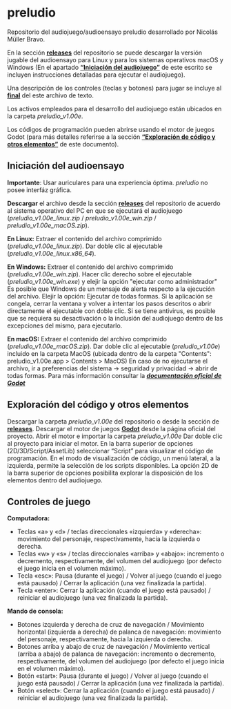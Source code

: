 # preludio

Repositorio del audiojuego/audioensayo preludio desarrollado por Nicolás Müller Bravo.

En la sección [**releases**][descargas] del repositorio se puede descargar la versión jugable del audioensayo para Linux y para los sistemas operativos macOS y Windows (En el apartado [**“Iniciación del audiojuego”**](#Iniciación-del-audioensayo) de este escrito se incluyen instrucciones detalladas para ejecutar el audiojuego).

Una descripción de los controles (teclas y botones) para jugar se incluye al [**final**](#Controles-de-juego) del este archivo de texto. 

Los activos empleados para el desarrollo del audiojuego están ubicados en la carpeta _preludio_v1.00e_.

Los códigos de programación pueden abrirse usando el motor de juegos Godot (para más detalles referirse a la sección [**“Exploración de código y otros elementos”**](#Exploración-del-código-y-otros-elementos) de este documento).


## Iniciación del audioensayo

**Importante**: Usar auriculares para una experiencia óptima. _preludio_ no posee interfáz gráfica.

**Descargar** el archivo desde la sección [**releases**][descargas] del repositorio de acuerdo al sistema operativo del PC en que se ejecutará el audiojuego (_preludio\_v1.00e\_linux.zip_ / _preludio\_v1.00e\_win.zip_ / _preludio\_v1.00e\_macOS.zip_).

**En Linux:**
Extraer el contenido del archivo comprimido (_preludio\_v1.00e\_linux.zip_).
Dar doble clic al ejecutable (_preludio\_v1.00e\_linux.x86_64_). 

**En Windows:**
Extraer el contenido del archivo comprimido (_preludio\_v1.00e\_win.zip_).
Hacer clic derecho sobre el ejecutable (_preludio\_v1.00e\_win.exe_) y elejir la opción "ejecutar como administrador"
Es posible que Windows de un mensaje de alerta respecto a la ejecución del archivo. 
Elejir la opción: Ejecutar de todas formas.
Si la aplicación se congela, cerrar la ventana y volver a intentar los pasos descritos o abrir directamente el ejecutable con doble clic.
Si se tiene antivirus, es posible que se requiera su desactivación o la inclusión del audiojuego dentro de las excepciones del mismo, para ejecutarlo.

**En macOS:**
Extraer el contenido del archivo comprimido (_preludio\_v1.00e\_macOS.zip_).
Dar doble clic al ejecutable (_preludio\_v1.00e_) incluido en la carpeta MacOS (ubicada dentro de la carpeta "Contents": preludio_v1.00e.app > Contents > MacOS)
En caso de no ejecutarse el archivo, ir a preferencias del sistema -> seguridad y privacidad -> abrir de todas formas.
Para más información consultar la [**_documentación oficial de Godot_**](https://docs.godotengine.org/es/4.x/tutorials/export/running_on_macos.html#doc-running-on-macos)


## Exploración del código y otros elementos

Descargar la carpeta _preludio\_v1.00e_ del repositorio o desde la sección de [**releases**][descargas].
Descargar el motor de juegos [**Godot**](https://godotengine.org/) desde la página oficial del proyecto.
Abrir el motor e importar la carpeta _preludio\_v1.00e_
Dar doble clic al proyecto para iniciar el motor.
En la barra superior de opciones (2D/3D/Script/AssetLib) seleccionar “Script” para visualizar el código de programación.
En el modo de visualización de código, un menú lateral, a la izquierda, permite la selección de los scripts disponibles.
La opción 2D de la barra superior de opciones posibilita explorar la disposición de los elementos dentro del audiojuego.


## Controles de juego

**Computadora:**
* Teclas «a» y «d» / teclas direccionales «izquierda» y «derecha»: movimiento del personaje, respectivamente, hacia la izquierda o derecha.
* Teclas «w» y «s» / teclas direccionales «arriba» y «abajo»: incremento o decremento, respectivamente, del volumen del audiojuego (por defecto el juego inicia en el volumen máximo).
* Tecla «esc»: Pausa (durante el juego) / Volver al juego (cuando el juego está pausado) / Cerrar la aplicación (una vez finalizada la partida).
* Tecla «enter»: Cerrar la aplicación (cuando el juego está pausado) / reiniciar el audiojuego (una vez finalizada la partida).
        
**Mando de consola:**
* Botones izquierda y derecha de cruz de navegación / Movimiento horizontal (izquierda a derecha) de palanca de navegación: movimiento del personaje, respectivamente, hacia la izquierda o derecha.
* Botones arriba y abajo de cruz de navegación / Movimiento vertical (arriba a abajo) de palanca de navegación: incremento o decremento, respectivamente, del volumen del audiojuego (por defecto el juego inicia en el volumen máximo).
* Botón «start»: Pausa (durante el juego) / Volver al juego (cuando el juego está pausado) / Cerrar la aplicación (una vez finalizada la partida).
* Botón «select»: Cerrar la aplicación (cuando el juego está pausado) / reiniciar el audiojuego (una vez finalizada la partida).

[descargas]: https://github.com/mulvo-nied/preludio/releases
